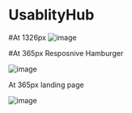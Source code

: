 # UsablityHub

#At 1326px
![image](https://github.com/Akhil9368/UsablityHub/assets/85015174/5e898e88-0e54-4ecb-8bd0-d995e39808bd)

#At 365px Resposnive Hamburger


![image](https://github.com/Akhil9368/UsablityHub/assets/85015174/f5d58faa-b571-4e39-a832-56cddcd8b174)

At 365px landing page


![image](https://github.com/Akhil9368/UsablityHub/assets/85015174/c02d699d-c63d-48f1-b8f7-f34fb4e46352)
